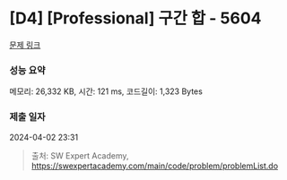 # [D4] [Professional] 구간 합 - 5604 

[문제 링크](https://swexpertacademy.com/main/code/problem/problemDetail.do?contestProbId=AWXGGNB6cnEDFAUo) 

### 성능 요약

메모리: 26,332 KB, 시간: 121 ms, 코드길이: 1,323 Bytes

### 제출 일자

2024-04-02 23:31



> 출처: SW Expert Academy, https://swexpertacademy.com/main/code/problem/problemList.do